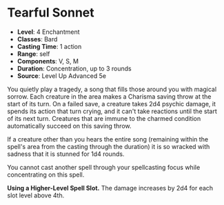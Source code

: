# Tearful Sonnet

- **Level**: 4 Enchantment
- **Classes**: Bard
- **Casting Time**: 1 action
- **Range**: self
- **Components**: V, S, M
- **Duration**: Concentration, up to 3 rounds
- **Source**: Level Up Advanced 5e

You quietly play a tragedy, a song that fills those around you with magical sorrow. Each creature in the area makes a Charisma saving throw at the start of its turn. On a failed save, a creature takes 2d4 psychic damage, it spends its action that turn crying, and it can't take reactions until the start of its next turn. Creatures that are immune to the charmed condition automatically succeed on this saving throw.

If a creature other than you hears the entire song (remaining within the spell's area from the casting through the duration) it is so wracked with sadness that it is stunned for 1d4 rounds.

You cannot cast another spell through your spellcasting focus while concentrating on this spell.

**Using a Higher-Level Spell Slot.** The damage increases by 2d4 for each slot level above 4th.
